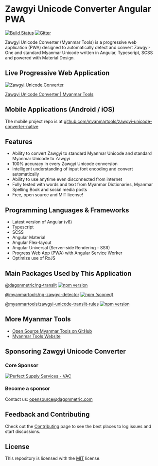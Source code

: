 # Zawgyi Unicode Converter Angular PWA

[![Build Status](https://github.com/myanmartools/zawgyi-unicode-converter-web/workflows/Build/badge.svg)](https://github.com/myanmartools/zawgyi-unicode-converter-web/actions)
[![Gitter](https://badges.gitter.im/myanmartools/community.svg)](https://gitter.im/myanmartools/community?utm_source=badge&utm_medium=badge&utm_campaign=pr-badge)

Zawgyi Unicode Converter (Myanmar Tools) is a progressive web application (PWA) designed to automatically detect and convert Zawgyi-One and standard Myanmar Unicode written in Angular, Typescript, SCSS and powered with Material Design.

## Live Progressive Web Application

[![Zawgyi Unicode Converter](https://zawgyi-unicode-converter.myanmartools.org/assets/images/uploads/screenshot-v2.jpg)](https://zawgyi-unicode-converter.myanmartools.org)

[Zawgyi Unicode Converter | Myanmar Tools](https://zawgyi-unicode-converter.myanmartools.org)

## Mobile Applications (Android / iOS)

The mobile project repo is at [github.com/myanmartools/zawgyi-unicode-converter-native](https://github.com/myanmartools/zawgyi-unicode-converter-native)

## Features

* Ability to convert Zawgyi to standard Myanmar Unicode and standard Myanmar Unicode to Zawgyi
* 100% accuracy in every Zawgyi Unicode conversion
* Intelligent understanding of input font encoding and convert automatically
* Ability to use anytime even disconnected from internet
* Fully tested with words and text from Myanmar Dictionaries, Myanmar Spelling Book and social media posts
* Free, open source and MIT license!

## Programming Languages & Frameworks

* Latest version of Angular (v8)
* Typescript
* SCSS
* Angular Material
* Angular Flex-layout
* Angular Universal (Server-side Rendering - SSR)
* Progress Web App (PWA) with Angular Service Worker
* Optimize use of RxJS

## Main Packages Used by This Application

[@dagonmetric/ng-translit](https://www.npmjs.com/package/@dagonmetric/ng-translit)
[![npm version](https://img.shields.io/npm/v/@dagonmetric/ng-translit.svg)](https://www.npmjs.com/package/@dagonmetric/ng-translit)

[@myanmartools/ng-zawgyi-detector](https://www.npmjs.com/package/@myanmartools/ng-zawgyi-detector)
[![npm (scoped)](https://img.shields.io/npm/v/@myanmartools/ng-zawgyi-detector.svg)](https://www.npmjs.com/package/@myanmartools/ng-zawgyi-detector)

[@myanmartools/zawgyi-unicode-translit-rules](https://www.npmjs.com/package/@myanmartools/zawgyi-unicode-translit-rules)
[![npm version](https://img.shields.io/npm/v/@myanmartools/zawgyi-unicode-translit-rules.svg)](https://www.npmjs.com/package/@myanmartools/zawgyi-unicode-translit-rules)

## More Myanmar Tools

* [Open Source Myanmar Tools on GitHub](https://github.com/myanmartools)
* [Myanmar Tools Website](https://myanmartools.org/)

## Sponsoring Zawgyi Unicode Converter

### Core Sponsor

[![Perfect Supply Services - VAC](https://vacjobsearch.com/wp-content/uploads/2019/02/vac-jobsearch-logo.png)](https://vacjobsearch.com/)

### Become a sponsor

Contact us: opensource@dagonmetric.com

## Feedback and Contributing

Check out the [Contributing](https://github.com/myanmartools/zawgyi-unicode-converter-web/blob/master/CONTRIBUTING.md) page to see the best places to log issues and start discussions.

## License

This repository is licensed with the [MIT](https://github.com/myanmartools/zawgyi-unicode-converter-web/blob/master/LICENSE) license.
